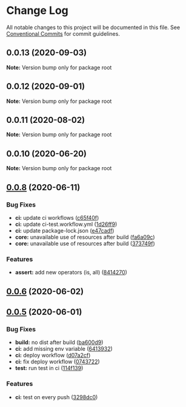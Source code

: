 # Change Log

All notable changes to this project will be documented in this file.
See [Conventional Commits](https://conventionalcommits.org) for commit guidelines.

## 0.0.13 (2020-09-03)

**Note:** Version bump only for package root





## 0.0.12 (2020-09-01)

**Note:** Version bump only for package root





## 0.0.11 (2020-08-02)

**Note:** Version bump only for package root





## 0.0.10 (2020-06-20)

**Note:** Version bump only for package root







## [0.0.8](https://github.com/Shedevro/web-utils/compare/v0.0.6...v0.0.8) (2020-06-11)


### Bug Fixes

* **ci:** update ci workflows ([c65f40f](https://github.com/Shedevro/web-utils/commit/c65f40f193c8996d1c35a8d39f1405ed1372120e))
* **ci:** update ci-test.workflow.yml ([1d26ff9](https://github.com/Shedevro/web-utils/commit/1d26ff9db7495b7343ddacedd9b299e81c2b043a))
* **ci:** update package-lock.json ([e47cadf](https://github.com/Shedevro/web-utils/commit/e47cadf0fc3e0595409cef28bc2fa1f5be1f2c5d))
* **core:** unavailable use of resources after build ([fa6a09c](https://github.com/Shedevro/web-utils/commit/fa6a09c8e88969faca9a700d8c5aba912e5f0b48))
* **core:** unavailable use of resources after build ([373749f](https://github.com/Shedevro/web-utils/commit/373749f2debb704c5eef4ccd42bba7680ce21f21))


### Features

* **assert:** add new operators (is, all) ([8414270](https://github.com/Shedevro/web-utils/commit/8414270db2edcc84a1a7c8b6329a185ddb0c58be))



## [0.0.6](https://github.com/Shedevro/web-utils/compare/v0.0.5...v0.0.6) (2020-06-02)



## [0.0.5](https://github.com/Shedevro/web-utils/compare/114f13969ddaa64fe24201beb8deff212cb714fe...v0.0.5) (2020-06-01)


### Bug Fixes

* **build:** no dist after build ([ba600d9](https://github.com/Shedevro/web-utils/commit/ba600d9b4aa68daf8856e1b86344591417ba280d))
* **ci:** add missing env variable ([6413932](https://github.com/Shedevro/web-utils/commit/6413932fe8001b6df2b110366ec53cb7c5203ff8))
* **ci:** deploy workflow ([d07a2cf](https://github.com/Shedevro/web-utils/commit/d07a2cfd596c1d0da14cc550921e0dde97fe8c59))
* **ci:** fix deploy workflow ([0743722](https://github.com/Shedevro/web-utils/commit/0743722d0e5ec5ebf975f2cf87dc33049b2395c2))
* **test:** run test in ci ([114f139](https://github.com/Shedevro/web-utils/commit/114f13969ddaa64fe24201beb8deff212cb714fe))


### Features

* **ci:** test on every push ([3298dc0](https://github.com/Shedevro/web-utils/commit/3298dc0f83e511b347766dfe418d33f8b2a460d1))
